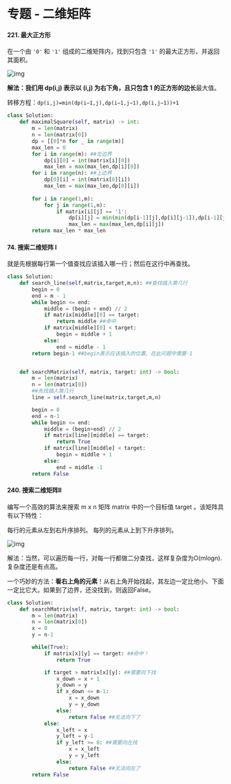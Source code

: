 # 专题 - 二维矩阵

#### 221. 最大正方形

在一个由 `'0'` 和 `'1'` 组成的二维矩阵内，找到只包含 `'1'` 的最大正方形，并返回其面积。

![img](https://assets.leetcode.com/uploads/2020/11/26/max1grid.jpg)

**解法：**我们用 dp(i,j) 表示以 (i,j) 为右下角，且只包含 1 的正方形的**边长**最大值。

转移方程：`dp(i,j)=min(dp(i−1,j),dp(i−1,j−1),dp(i,j−1))+1`

```python
class Solution:
    def maximalSquare(self, matrix) -> int:
        m = len(matrix)
        n = len(matrix[0])
        dp = [[0]*n for _ in range(m)]
        max_len = 0
        for i in range(m): ##左边界
            dp[i][0] = int(matrix[i][0])
            max_len = max(max_len,dp[i][0])
        for i in range(n): ##上边界
            dp[0][i] = int(matrix[0][i])
            max_len = max(max_len,dp[0][i])
            
        for i in range(1,m):
            for j in range(1,n):
                if matrix[i][j] == '1':
                    dp[i][j] = min(min(dp[i-1][j],dp[i][j-1]),dp[i-1][j-1]) + 1
                    max_len = max(max_len,dp[i][j])
        return max_len * max_len
```



#### 74. 搜索二维矩阵 I



就是先根据每行第一个值查找应该插入哪一行；然后在这行中再查找。

```python
class Solution:
    def search_line(self,matrix,target,m,n): ##查找插入第几行
        begin = 0
        end = m - 1
        while begin <= end:
            middle = (begin + end) // 2
            if matrix[middle][0] == target:
                return middle ##命中
            if matrix[middle][0] < target:
                begin = middle + 1
            else:
                end = middle - 1
        return begin-1 ##begin表示应该插入的位置，在此问题中需要-1


    def searchMatrix(self, matrix, target: int) -> bool:
        m = len(matrix)
        n = len(matrix[0])
        ##先找插入第几行
        line = self.search_line(matrix,target,m,n)

        begin = 0
        end = n-1
        while begin <= end:
            middle = (begin+end) // 2
            if matrix[line][middle] == target:
                return True
            if matrix[line][middle] < target:
                begin = middle + 1
            else:
                end = middle -1
        return False
```



#### 240. 搜索二维矩阵II

编写一个高效的算法来搜索 m x n 矩阵 matrix 中的一个目标值 target 。该矩阵具有以下特性：

每行的元素从左到右升序排列。
每列的元素从上到下升序排列。

![img](https://assets.leetcode-cn.com/aliyun-lc-upload/uploads/2020/11/25/searchgrid2.jpg)

解法：当然，可以遍历每一行，对每一行都做二分查找，这样复杂度为O(mlogn). 复杂度还是有点高。

一个巧妙的方法：**看右上角的元素**！从右上角开始找起，其左边一定比他小、下面一定比它大。如果到了边界，还没找到，则返回False。

```python
class Solution:
    def searchMatrix(self, matrix, target: int) -> bool:
        m = len(matrix)
        n = len(matrix[0])
        x = 0
        y = n-1

        while(True):
            if matrix[x][y] == target: ##命中！
                return True

            if target > matrix[x][y]: ##需要向下找
                x_down = x + 1
                y_down = y
                if x_down <= m-1:
                    x = x_down
                    y = y_down
                else:
                    return False ##无法向下了
            else:
                x_left = x
                y_left = y-1
                if y_left >= 0: ##需要向左找
                    x = x_left
                    y = y_left
                else:
                    return False ##无法向左了
        return False
```

